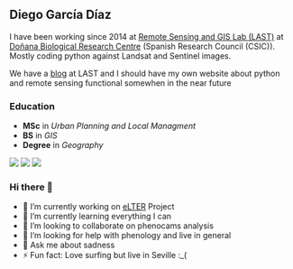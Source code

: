 ## Diego García Díaz

I have been working since 2014 at [Remote Sensing and GIS Lab (LAST)](http://www.ebd.csic.es/laboratorio-sig-y-teledeteccion-last) at [Doñana Biological Research Centre](http://www.ebd.csic.es/inicio) (Spanish Research Council (CSIC)). Mostly coding python against Landsat and Sentinel images.

We have a [blog](http://last-ebd.blogspot.com/) at LAST and I should have my own website about python and remote sensing functional somewhen in the near future

### Education

- **MSc** in _Urban Planning and Local Managment_
- **BS** in _GIS_
- **Degree** in _Geography_


![](https://i1.rgstatic.net/ii/institution.image/AS%3A267455669178370%401440777808925_l)
![](https://www.centrosuniversitarios.com/uploads/unia_logo.jpg)
![](https://www.centrosuniversitarios.com/uploads/us_logo.jpg)

### Hi there 👋

- 🔭 I’m currently working on [eLTER](https://www.lter-europe.net/lter-europe) Project
- 🌱 I’m currently learning everything I can
- 👯 I’m looking to collaborate on phenocams analysis
- 🤔 I’m looking for help with phenology and live in general
- 💬 Ask me about sadness
- ⚡ Fun fact: Love surfing but live in Seville :_(

<!--
**Digdgeo/Digdgeo** is a ✨ _special_ ✨ repository because its `README.md` (this file) appears on your GitHub profile.

Here are some ideas to get you started:

- 🔭 I’m currently working on ...
- 🌱 I’m currently learning ...
- 👯 I’m looking to collaborate on ...
- 🤔 I’m looking for help with ...
- 💬 Ask me about ...
- 📫 How to reach me: ...
- 😄 Pronouns: ...
- ⚡ Fun fact: ...
-->

